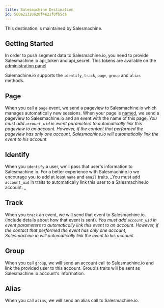 ```yaml
---
title: Salesmachine Destination
id: 560a21320a20f4e22f0fb5ca
---
```

This destination is maintained by Salesmachine.

## Getting Started

In order to push segment data to Salesmachine.io, you need to provide Salesmachine.io api_token and api_secret. This tokens are available on the [administration panel](https://my.salesmachine.io/app/api/edit).

Salemachine.io supports the `identify`, `track`, `page`, `group` and `alias` methods.

## Page

When you call a `page` event, we send a pageview to Salesmachine.io which manages automatically new sessions.
When your page is [named](/docs/connections/spec/page/#name), we send a pageview to Salesmachine.io and an event with the name of this page.
_You must add `account_uid` in event parameters to automatically link this pageview to an account. However, if the contact that performed the pageview has only one account, Salesmachine.io will automatically link the event to his account._

## Identify

When you `identify` a user, we'll pass that user's information to Salesmachine.io. For a better experience with Salesmachine.io we encourage you to add at least `name` and `email` traits.
_You must add `account_uid` in traits to automatically link this user to a Salesmachine.io account.
_
## Track

When you `track` an event, we will send that event to Salesmachine.io.(include details about how that event is sent).
_You must add `account_uid` in event parameters to automatically link this event to an account. However, if the contact that performed the event has only one account, Salesmachine.io will automatically link the event to his account._

## Group

When you call `group`, we will send an account call to Salesmachine.io and link the provided user to this account. Group's traits will be sent as Salesmachine.io account's information.

## Alias

When you call `alias`, we will send an alias call to Salesmachine.io.
